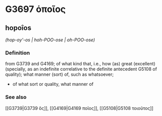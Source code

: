 # G3697 ὁποῖος

## hopoîos

_(hop-oy'-os | hoh-POO-ose | oh-POO-ose)_

### Definition

from G3739 and G4169; of what kind that, i.e., how (as) great (excellent) (specially, as an indefinite correlative to the definite antecedent G5108 of quality); what manner (sort) of, such as whatsoever; 

- of what sort or quality, what manner of

### See also

[[G3739|G3739 ὅς]], [[G4169|G4169 ποῖος]], [[G5108|G5108 τοιοῦτος]]
